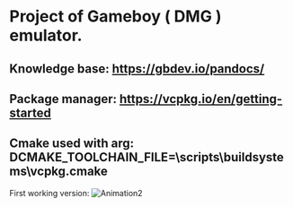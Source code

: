 # Project of Gameboy ( DMG ) emulator.

## Knowledge base: https://gbdev.io/pandocs/

## Package manager: https://vcpkg.io/en/getting-started

## Cmake used with arg: DCMAKE_TOOLCHAIN_FILE=<path to vcpkg folder>\scripts\buildsystems\vcpkg.cmake

First working version:
![Animation2](https://github.com/SebastianMolerus/gameboy_emulator/assets/35743323/f5a62427-f475-41fc-9a71-1dace0967b0f)
